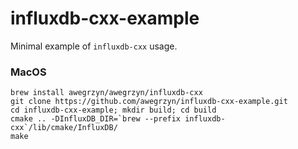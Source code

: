 # influxdb-cxx-example
Minimal example of `influxdb-cxx` usage.

### MacOS

```
brew install awegrzyn/awegrzyn/influxdb-cxx
git clone https://github.com/awegrzyn/influxdb-cxx-example.git
cd influxdb-cxx-example; mkdir build; cd build
cmake .. -DInfluxDB_DIR=`brew --prefix influxdb-cxx`/lib/cmake/InfluxDB/
make
```
